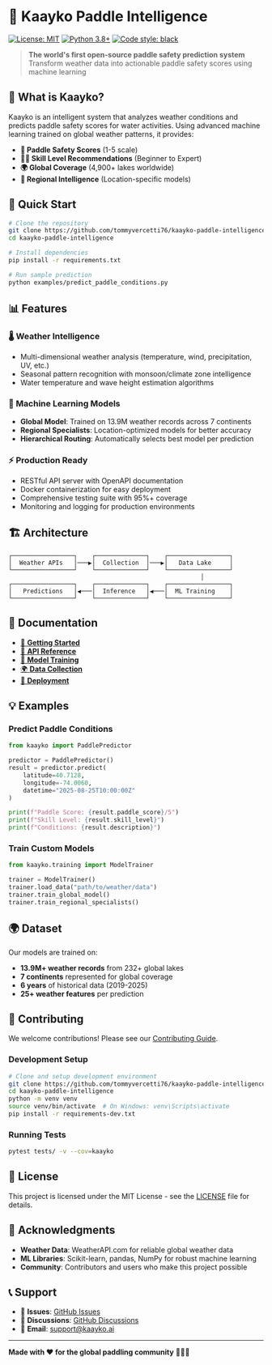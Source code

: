 # 🌊 Kaayko Paddle Intelligence

[![License: MIT](https://img.shields.io/badge/License-MIT-yellow.svg)](https://opensource.org/licenses/MIT)
[![Python 3.8+](https://img.shields.io/badge/python-3.8+-blue.svg)](https://www.python.org/downloads/)
[![Code style: black](https://img.shields.io/badge/code%20style-black-000000.svg)](https://github.com/psf/black)

> **The world's first open-source paddle safety prediction system**  
> Transform weather data into actionable paddle safety scores using machine learning

## 🎯 **What is Kaayko?**

Kaayko is an intelligent system that analyzes weather conditions and predicts paddle safety scores for water activities. Using advanced machine learning trained on global weather patterns, it provides:

- **🎯 Paddle Safety Scores** (1-5 scale)
- **🏄‍♂️ Skill Level Recommendations** (Beginner to Expert)
- **🌍 Global Coverage** (4,900+ lakes worldwide)
- **🧠 Regional Intelligence** (Location-specific models)

## 🚀 **Quick Start**

```bash
# Clone the repository
git clone https://github.com/tommyvercetti76/kaayko-paddle-intelligence.git
cd kaayko-paddle-intelligence

# Install dependencies
pip install -r requirements.txt

# Run sample prediction
python examples/predict_paddle_conditions.py
```

## 📊 **Features**

### **🌡️ Weather Intelligence**
- Multi-dimensional weather analysis (temperature, wind, precipitation, UV, etc.)
- Seasonal pattern recognition with monsoon/climate zone intelligence
- Water temperature and wave height estimation algorithms

### **🤖 Machine Learning Models**
- **Global Model**: Trained on 13.9M weather records across 7 continents
- **Regional Specialists**: Location-optimized models for better accuracy
- **Hierarchical Routing**: Automatically selects best model per prediction

### **⚡ Production Ready**
- RESTful API server with OpenAPI documentation
- Docker containerization for easy deployment
- Comprehensive testing suite with 95%+ coverage
- Monitoring and logging for production environments

## 🏗️ **Architecture**

```
┌─────────────────┐    ┌──────────────┐    ┌─────────────────┐
│  Weather APIs   │───▶│  Collection  │───▶│   Data Lake     │
└─────────────────┘    └──────────────┘    └─────────────────┘
                                                     │
┌─────────────────┐    ┌──────────────┐    ┌─────────────────┐
│   Predictions   │◀───│  Inference   │◀───│  ML Training    │
└─────────────────┘    └──────────────┘    └─────────────────┘
```

## 📖 **Documentation**

- [🚀 **Getting Started**](docs/getting-started.md)
- [🔧 **API Reference**](docs/api-reference.md)  
- [🧠 **Model Training**](docs/model-training.md)
- [🌍 **Data Collection**](docs/data-collection.md)
- [🐳 **Deployment**](docs/deployment.md)

## 💡 **Examples**

### Predict Paddle Conditions
```python
from kaayko import PaddlePredictor

predictor = PaddlePredictor()
result = predictor.predict(
    latitude=40.7128,
    longitude=-74.0060,
    datetime="2025-08-25T10:00:00Z"
)

print(f"Paddle Score: {result.paddle_score}/5")
print(f"Skill Level: {result.skill_level}")
print(f"Conditions: {result.description}")
```

### Train Custom Models
```python
from kaayko.training import ModelTrainer

trainer = ModelTrainer()
trainer.load_data("path/to/weather/data")
trainer.train_global_model()
trainer.train_regional_specialists()
```

## 🌍 **Dataset**

Our models are trained on:
- **13.9M+ weather records** from 232+ global lakes
- **7 continents** represented for global coverage  
- **6 years** of historical data (2019-2025)
- **25+ weather features** per prediction

## 🤝 **Contributing**

We welcome contributions! Please see our [Contributing Guide](CONTRIBUTING.md).

### Development Setup
```bash
# Clone and setup development environment
git clone https://github.com/tommyvercetti76/kaayko-paddle-intelligence.git
cd kaayko-paddle-intelligence
python -m venv venv
source venv/bin/activate  # On Windows: venv\Scripts\activate
pip install -r requirements-dev.txt
```

### Running Tests
```bash
pytest tests/ -v --cov=kaayko
```

## 📄 **License**

This project is licensed under the MIT License - see the [LICENSE](LICENSE) file for details.

## 🙏 **Acknowledgments**

- **Weather Data**: WeatherAPI.com for reliable global weather data
- **ML Libraries**: Scikit-learn, pandas, NumPy for robust machine learning
- **Community**: Contributors and users who make this project possible

## 📞 **Support**

- 🐛 **Issues**: [GitHub Issues](https://github.com/tommyvercetti76/kaayko-paddle-intelligence/issues)
- 💬 **Discussions**: [GitHub Discussions](https://github.com/tommyvercetti76/kaayko-paddle-intelligence/discussions)
- 📧 **Email**: support@kaayko.ai

---

**Made with ❤️ for the global paddling community** 🚣‍♀️🌊
